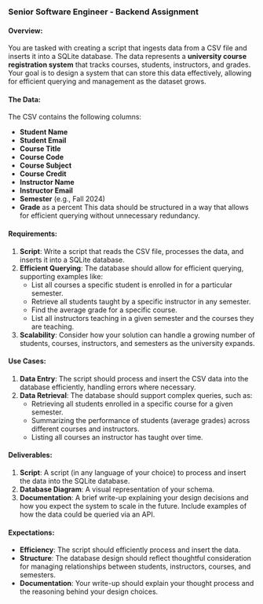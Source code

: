 ### Senior Software Engineer - Backend Assignment

#### Overview:

You are tasked with creating a script that ingests data from a CSV file and inserts it into a SQLite database. The data represents a **university course registration system** that tracks courses, students, instructors, and grades. Your goal is to design a system that can store this data effectively, allowing for efficient querying and management as the dataset grows.

#### The Data:

The CSV contains the following columns:

- **Student Name**
- **Student Email**
- **Course Title**
- **Course Code**
- **Course Subject**
- **Course Credit**
- **Instructor Name**
- **Instructor Email**
- **Semester** (e.g., Fall 2024)
- **Grade** as a percent
  This data should be structured in a way that allows for efficient querying without unnecessary redundancy.

#### Requirements:

1. **Script**: Write a script that reads the CSV file, processes the data, and inserts it into a SQLite database.
2. **Efficient Querying**: The database should allow for efficient querying, supporting examples like:
   - List all courses a specific student is enrolled in for a particular semester.
   - Retrieve all students taught by a specific instructor in any semester.
   - Find the average grade for a specific course.
   - List all instructors teaching in a given semester and the courses they are teaching.
3. **Scalability**: Consider how your solution can handle a growing number of students, courses, instructors, and semesters as the university expands.

#### Use Cases:

1. **Data Entry**: The script should process and insert the CSV data into the database efficiently, handling errors where necessary.
2. **Data Retrieval**: The database should support complex queries, such as:
   - Retrieving all students enrolled in a specific course for a given semester.
   - Summarizing the performance of students (average grades) across different courses and instructors.
   - Listing all courses an instructor has taught over time.

#### Deliverables:

1. **Script**: A script (in any language of your choice) to process and insert the data into the SQLite database.
2. **Database Diagram**: A visual representation of your schema.
3. **Documentation**: A brief write-up explaining your design decisions and how you expect the system to scale in the future. Include examples of how the data could be queried via an API.

#### Expectations:

- **Efficiency**: The script should efficiently process and insert the data.
- **Structure**: The database design should reflect thoughtful consideration for managing relationships between students, instructors, courses, and semesters.
- **Documentation**: Your write-up should explain your thought process and the reasoning behind your design choices.

